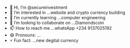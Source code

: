- 👋 Hi, I’m @secureinvestment
- 👀 I’m interested in ...website and crypto currency building 
- 🌱 I’m currently learning ...computer engineering 
- 💞️ I’m looking to collaborate on ...Diamondscoin
- 📫 How to reach me ...whatsApp +234 9137025192
- 😄 Pronouns: ...
- ⚡ Fun fact: ...new degital currency 

<!---
secureinvestment/secureinvestment is a ✨ special ✨ repository because its `README.md` (this file) appears on your GitHub profile.
You can click the Preview link to take a look at your changes.
--->
